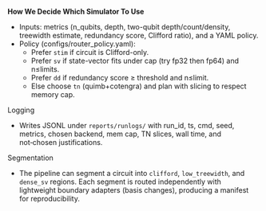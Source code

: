 **How We Decide Which Simulator To Use**

- Inputs: metrics (n_qubits, depth, two-qubit depth/count/density, treewidth estimate, redundancy score, Clifford ratio), and a YAML policy.
- Policy (configs/router_policy.yaml):
  - Prefer `stim` if circuit is Clifford-only.
  - Prefer `sv` if state-vector fits under cap (try fp32 then fp64) and n≤limits.
  - Prefer `dd` if redundancy score ≥ threshold and n≤limit.
  - Else choose `tn` (quimb+cotengra) and plan with slicing to respect memory cap.

Logging
- Writes JSONL under `reports/runlogs/` with run_id, ts, cmd, seed, metrics, chosen backend, mem cap, TN slices, wall time, and not‑chosen justifications.

Segmentation
- The pipeline can segment a circuit into `clifford`, `low_treewidth`, and `dense_sv` regions. Each segment is routed independently with lightweight boundary adapters (basis changes), producing a manifest for reproducibility.
